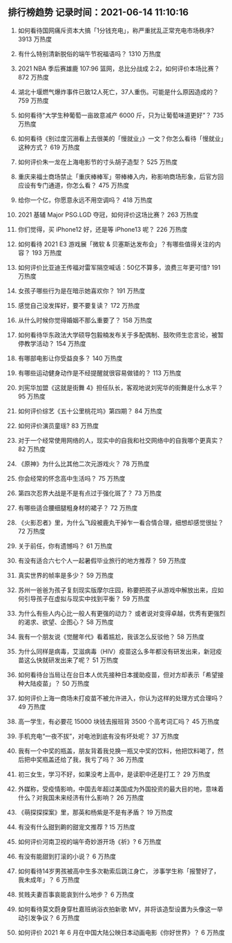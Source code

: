 
## 排行榜趋势 记录时间：2021-06-14 11:10:16
  
  1. 如何看待国网痛斥资本大搞「1分钱充电」，称严重扰乱正常充电市场秩序? 3913 万热度
    
  2. 有什么特别清新脱俗的端午节祝福语吗？ 1310 万热度
    
  3. 2021 NBA 季后赛雄鹿 107:96 篮网，总比分战成 2:2，如何评价本场比赛？ 872 万热度
    
  4. 湖北十堰燃气爆炸事件已致12人死亡，37人重伤。可能是什么原因造成的？ 759 万热度
    
  5. 如何看待“大学生种葡萄一亩故意减产 6000 斤，只为让葡萄味道更好”？ 735 万热度
    
  6. 如何看待《别过度沉溺看上去很美的「慢就业」》一文？你怎么看待「慢就业」这种方式？ 619 万热度
    
  7. 如何评价朱一龙在上海电影节的寸头胡子造型？ 525 万热度
    
  8. 重庆来福士商场禁止「重庆棒棒军」带棒棒入内，称影响商场形象，后官方回应设有专门通道，你怎么看？ 475 万热度
    
  9. 给你一个亿，你愿意永远不用空调吗？ 418 万热度
    
  10. 2021 基辅 Major PSG.LGD 夺冠，如何评价这场比赛？ 263 万热度
    
  11. 你们觉得，买 iPhone12 好，还是等 iPhone13 呢？ 226 万热度
    
  12. 如何看待 2021 E3 游戏展「微软 & 贝塞斯达发布会」？有哪些值得关注的内容？ 193 万热度
    
  13. 如何评价比亚迪王传福对雷军隔空喊话：50亿不算多，浪费三年更可惜? 191 万热度
    
  14. 女孩子哪些行为是在暗示她喜欢你？ 191 万热度
    
  15. 感觉自己没发挥好，要不要复读？ 172 万热度
    
  16. 从什么时候你觉得婚姻不那么重要了？ 158 万热度
    
  17. 如何看待华东政法大学硕导包毅楠发布关于多配偶制、鼓吹师生恋言论，被暂停教学活动？ 154 万热度
    
  18. 有哪部电影让你受益良多？ 140 万热度
    
  19. 有哪些运动健身动作是不经提醒就很容易做错的？ 113 万热度
    
  20. 刘宪华加盟《这就是街舞 4》担任队长，客观地说刘宪华的街舞是什么水平？ 95 万热度
    
  21. 如何评价综艺《五十公里桃花坞》第四期？ 84 万热度
    
  22. 如何评价演员童瑶? 83 万热度
    
  23. 对于一个经常使用网络的人，现实中的自我和社交网络中的自我哪个更真实？ 82 万热度
    
  24. 《原神》为什么比其他二次元游戏火？ 78 万热度
    
  25. 你会经常的怀念高中生活吗？ 75 万热度
    
  26. 第四次忍界大战是不是有点过于强化斑了？ 73 万热度
    
  27. 有哪些适合腰细腿粗身材的裙子？ 72 万热度
    
  28. 《火影忍者》里，为什么飞段被鹿丸干掉乍一看合情合理，细想却感觉很扯？ 72 万热度
    
  29. 关于前任，你有遗憾吗？ 61 万热度
    
  30. 有没有适合六七个人一起暑假毕业旅行的地方推荐？ 59 万热度
    
  31. 真实世界的帧率是多少？ 59 万热度
    
  32. 苏州一爸爸为孩子复刻现实版摩尔庄园，称要把孩子从游戏中解放出来，应如何引导孩子在虚拟与现实中找到平衡？ 59 万热度
    
  33. 为什么有些人内心比一般人有更强的动力？ 或者说对变得卓越，优秀有更强烈的渴求、欲望、企图心？ 58 万热度
    
  34. 我有一个朋友说《觉醒年代》看着尴尬，我该怎么反驳他？ 58 万热度
    
  35. 为什么同样是病毒，艾滋病毒（HIV）疫苗这么多年都没有研发出来，新冠疫苗这么快就研发出来了呢？ 51 万热度
    
  36. 如何看待台当局让在台日本人优先接种日本援助疫苗，但对方却表示「希望接种大陆疫苗」？ 50 万热度
    
  37. 如何评价上海一商场未打疫苗不被允许进入，你认为这样的处理方式合理吗？ 49 万热度
    
  38. 高一学生，有必要花 15000 块钱去报班背 3500 个高考词汇吗？ 45 万热度
    
  39. 手机充电“一夜不拔”，对电池到底有没有坏处呢？ 37 万热度
    
  40. 我有一个中奖的瓶盖，朋友背着我兑换一瓶又中奖的饮料，他把饮料喝了，然后把中奖瓶盖还给了我，我亏了吗？ 36 万热度
    
  41. 初三女生，学习不好，如果没考上高中，是读职中还是打工？ 29 万热度
    
  42. 外媒称，受疫情影响，中国去年超过美国成为外国投资的最大目的地，意味着什么？对我国未来经济有什么影响？ 26 万热度
    
  43. 《萌探探探案》里，那英和杨紫是不是有矛盾？ 19 万热度
    
  44. 有没有什么甜到齁的甜宠文推荐   ? 15 万热度
    
  45. 如何评价河南卫视的端午奇妙游开场《祈》? 6 万热度
    
  46. 有没有能甜到打滚的小说？ 6 万热度
    
  47. 如何看待14岁男孩被高中生多次勒索后跳江身亡， 涉事学生称「报警好了，我未成年」？ 6 万热度
    
  48. 贫贱夫妻百事哀能哀到什么地步？ 6 万热度
    
  49. 如何看待莫文蔚身穿杜嘉班纳浴衣拍新歌 MV，并将该造型设置为头像这一举动引发争议？ 6 万热度
    
  50. 如何评价 2021 年 6 月在中国大陆公映日本动画电影《你好世界》？ 6 万热度
    
